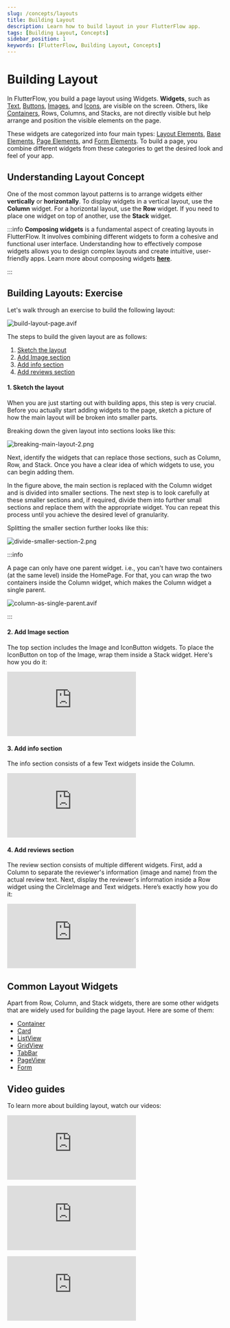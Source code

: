 ```yaml
---
slug: /concepts/layouts
title: Building Layout
description: Learn how to build layout in your FlutterFlow app.
tags: [Building Layout, Concepts]
sidebar_position: 1
keywords: [FlutterFlow, Building Layout, Concepts]
---
```


# Building Layout

In FlutterFlow, you build a page layout using Widgets. **Widgets**, such as [Text](../../resources/ui/widgets/basic-widgets/text.md), [Buttons](../../resources/ui/widgets/basic-widgets/button.md), [Images](../../resources/ui/widgets/basic-widgets/image.md), and [Icons](../../resources/ui/widgets/basic-widgets/icons.md), are visible on the screen. Others, like [Containers](../../resources/ui/widgets/basic-widgets/container.md), Rows, Columns, and Stacks, are not directly visible but help arrange and position the visible elements on the page.

These widgets are categorized into four main types: [Layout Elements](/tags/layout-elements), [Base Elements](/tags/base-elements), 
[Page Elements](/tags/page-elements), and [Form Elements](/tags/form-elements). To build a page, you combine different widgets from these categories to get the desired look and feel of your app.

## Understanding Layout Concept

One of the most common layout patterns is to arrange widgets either **vertically** or **horizontally**. To display widgets in a vertical layout, use the **Column** widget. For a horizontal layout, use the **Row** widget. If you need to place one widget on top of another, use the **Stack** widget.

:::info
**Composing widgets** is a fundamental aspect of creating layouts in FlutterFlow. It involves combining different widgets to form a cohesive and functional user interface. Understanding how to effectively compose widgets allows you to design complex layouts and create intuitive, user-friendly apps. Learn more about composing widgets [**here**](../../resources/ui/widgets/composing-widgets/rows-column-stack.md).

:::

## Building Layouts: Exercise

Let's walk through an exercise to build the following layout:

![build-layout-page.avif](imgs/build-layout-page.avif)

The steps to build the given layout are as follows:

1. [Sketch the layout](#1-sketch-the-layout)
2. [Add Image section](#2-add-image-section)
3. [Add info section](#3-add-info-section)
4. [Add reviews section](#4-add-reviews-section)

#### 1. Sketch the layout

When you are just starting out with building apps, this step is very crucial. Before you actually start adding widgets to the page, sketch a picture of how the main layout will be broken into smaller parts.

Breaking down the given layout into sections looks like this:

![breaking-main-layout-2.png](imgs/breaking-main-layout-2.avif)

Next, identify the widgets that can replace those sections, such as Column, Row, and Stack. Once you have a clear idea of which widgets to use, you can begin adding them.

In the figure above, the main section is replaced with the Column widget and is divided into smaller sections. The next step is to look carefully at these smaller sections and, if required, divide them into further small sections and replace them with the appropriate widget. You can repeat this process until you achieve the desired level of granularity.

Splitting the smaller section further looks like this:

![divide-smaller-section-2.png](imgs/divide-smaller-section-2.avif)


:::info

A page can only have one parent widget. i.e., you can't have two containers (at the same level) inside the HomePage. For that, you can wrap the two containers inside the Column widget, which makes the Column widget a single parent.

![column-as-single-parent.avif](imgs/column-as-single-parent.avif)

:::

#### 2. Add Image section

The top section includes the Image and IconButton widgets. To place the IconButton on top of the Image, wrap them inside a Stack widget. Here's how you do it:

<div style={{
    position: 'relative',
    paddingBottom: 'calc(56.67989417989418% + 41px)', // Keeps the aspect ratio and additional padding
    height: 0,
    width: '100%'}}>
    <iframe 
        src="https://demo.arcade.software/a4smfd758Oe1RLVUp24V?embed&show_copy_link=true"
        title=""
        style={{
            position: 'absolute',
            top: 0,
            left: 0,
            width: '100%',
            height: '100%',
            colorScheme: 'light'
        }}
        frameborder="0"
        loading="lazy"
        webkitAllowFullScreen
        mozAllowFullScreen
        allowFullScreen
        allow="clipboard-write">
    </iframe>
</div>
<p></p>

#### 3. Add info section

The info section consists of a few Text widgets inside the Column.

<div style={{
    position: 'relative',
    paddingBottom: 'calc(56.67989417989418% + 41px)', // Keeps the aspect ratio and additional padding
    height: 0,
    width: '100%'}}>
    <iframe 
        src="https://demo.arcade.software/G3Z0YSwwQbJgaeZ1qEGL?embed&show_copy_link=true"
        title=""
        style={{
            position: 'absolute',
            top: 0,
            left: 0,
            width: '100%',
            height: '100%',
            colorScheme: 'light'
        }}
        frameborder="0"
        loading="lazy"
        webkitAllowFullScreen
        mozAllowFullScreen
        allowFullScreen
        allow="clipboard-write">
    </iframe>
</div>
<p></p>

#### 4. Add reviews section

The review section consists of multiple different widgets. First, add a Column to separate the reviewer's information (image and name) from the actual review text. Next, display the reviewer's information inside a Row widget using the CircleImage and Text widgets. Here’s exactly how you do it:

<div style={{
    position: 'relative',
    paddingBottom: 'calc(56.67989417989418% + 41px)', // Keeps the aspect ratio and additional padding
    height: 0,
    width: '100%'}}>
    <iframe 
        src="https://demo.arcade.software/q50gJ2Unh0gJ0CGigzDM?embed&show_copy_link=true"
        title=""
        style={{
            position: 'absolute',
            top: 0,
            left: 0,
            width: '100%',
            height: '100%',
            colorScheme: 'light'
        }}
        frameborder="0"
        loading="lazy"
        webkitAllowFullScreen
        mozAllowFullScreen
        allowFullScreen
        allow="clipboard-write">
    </iframe>
</div>
<p></p>

## Common Layout Widgets

Apart from Row, Column, and Stack widgets, there are some other widgets that are widely used for building the page layout. Here are some of them:

- [Container](../../resources/ui/widgets/basic-widgets/container.md)
- [Card](../../resources/ui/widgets/built-in-widgets/card.md)
- [ListView](../../resources/ui/widgets/composing-widgets/list-grid.md)
- [GridView](../../resources/ui/widgets/composing-widgets/list-grid.md)
- [TabBar](../../ff-concepts/navigation-routing/special-page-navigation/tabbar-widget.md)
- [PageView](../../ff-concepts/navigation-routing/special-page-navigation/pageview-widget.md)
- [Form](../../resources/control-flow/user-interactivity/forms/forms.md)

## Video guides

To learn more about building layout, watch our videos:

<div style={{
    position: 'relative',
    paddingBottom: 'calc(56.67989417989418% + 41px)', // Keeps the aspect ratio and additional padding
    height: 0,
    width: '100%'}}>
    <iframe 
        src="https://www.youtube.com/embed/vQ4dAa8swzU"
        title=""
        style={{
            position: 'absolute',
            top: 0,
            left: 0,
            width: '100%',
            height: '100%',
            colorScheme: 'light'
        }}
        frameborder="0"
        loading="lazy"
        webkitAllowFullScreen
        mozAllowFullScreen
        allowFullScreen
        allow="clipboard-write">
    </iframe>
</div>
<p></p>

<div style={{
    position: 'relative',
    paddingBottom: 'calc(56.67989417989418% + 41px)', // Keeps the aspect ratio and additional padding
    height: 0,
    width: '100%'}}>
    <iframe 
        src="https://www.youtube.com/embed/glit6YCj0B0"
        title=""
        style={{
            position: 'absolute',
            top: 0,
            left: 0,
            width: '100%',
            height: '100%',
            colorScheme: 'light'
        }}
        frameborder="0"
        loading="lazy"
        webkitAllowFullScreen
        mozAllowFullScreen
        allowFullScreen
        allow="clipboard-write">
    </iframe>
</div>
<p></p>

<div style={{
    position: 'relative',
    paddingBottom: 'calc(56.67989417989418% + 41px)', // Keeps the aspect ratio and additional padding
    height: 0,
    width: '100%'}}>
    <iframe 
        src="https://www.youtube.com/embed/8O4mQKxPn9c"
        title=""
        style={{
            position: 'absolute',
            top: 0,
            left: 0,
            width: '100%',
            height: '100%',
            colorScheme: 'light'
        }}
        frameborder="0"
        loading="lazy"
        webkitAllowFullScreen
        mozAllowFullScreen
        allowFullScreen
        allow="clipboard-write">
    </iframe>
</div>
<p></p>
